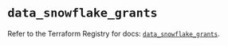 # `data_snowflake_grants`

Refer to the Terraform Registry for docs: [`data_snowflake_grants`](https://registry.terraform.io/providers/snowflakedb/snowflake/2.7.0/docs/data-sources/grants).
